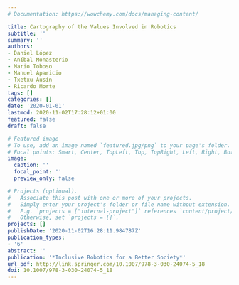 ```yaml
---
# Documentation: https://wowchemy.com/docs/managing-content/

title: Cartography of the Values Involved in Robotics
subtitle: ''
summary: ''
authors:
- Daniel López
- Aníbal Monasterio
- Mario Toboso
- Manuel Aparicio
- Txetxu Ausín
- Ricardo Morte
tags: []
categories: []
date: '2020-01-01'
lastmod: 2020-11-02T17:28:12+01:00
featured: false
draft: false

# Featured image
# To use, add an image named `featured.jpg/png` to your page's folder.
# Focal points: Smart, Center, TopLeft, Top, TopRight, Left, Right, BottomLeft, Bottom, BottomRight.
image:
  caption: ''
  focal_point: ''
  preview_only: false

# Projects (optional).
#   Associate this post with one or more of your projects.
#   Simply enter your project's folder or file name without extension.
#   E.g. `projects = ["internal-project"]` references `content/project/deep-learning/index.md`.
#   Otherwise, set `projects = []`.
projects: []
publishDate: '2020-11-02T16:28:11.984787Z'
publication_types:
- '6'
abstract: ''
publication: '*Inclusive Robotics for a Better Society*'
url_pdf: http://link.springer.com/10.1007/978-3-030-24074-5_18
doi: 10.1007/978-3-030-24074-5_18
---
```

